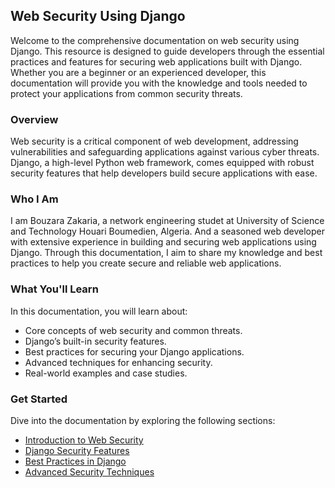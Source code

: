 ## Web Security Using Django

Welcome to the comprehensive documentation on web security using Django. This resource is designed to guide developers through the essential practices and features for securing web applications built with Django. Whether you are a beginner or an experienced developer, this documentation will provide you with the knowledge and tools needed to protect your applications from common security threats.

### Overview

Web security is a critical component of web development, addressing vulnerabilities and safeguarding applications against various cyber threats. Django, a high-level Python web framework, comes equipped with robust security features that help developers build secure applications with ease.

### Who I Am

I am Bouzara Zakaria, a network engineering studet at University of Science and Technology Houari Boumedien, Algeria. And a seasoned web developer with extensive experience in building and securing web applications using Django. Through this documentation, I aim to share my knowledge and best practices to help you create secure and reliable web applications.

### What You'll Learn

In this documentation, you will learn about:

- Core concepts of web security and common threats.
- Django’s built-in security features.
- Best practices for securing your Django applications.
- Advanced techniques for enhancing security.
- Real-world examples and case studies.

### Get Started

Dive into the documentation by exploring the following sections:

- [Introduction to Web Security](https://domenez25.github.io/build-a-secure-web-application-using-django/introduction/)
- [Django Security Features](https://domenez25.github.io/build-a-secure-web-application-using-django/django-security/sql-injection/)
- [Best Practices in Django](https://domenez25.github.io/build-a-secure-web-application-using-django/best-practices/general-security-practices/)
- [Advanced Security Techniques](https://domenez25.github.io/build-a-secure-web-application-using-django/advanced-techniques/custom-middleware-security/)
